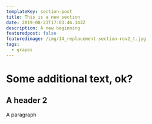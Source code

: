 ```yaml
---
templateKey: section-post
title: This is a new section
date: 2019-08-23T17:03:46.143Z
description: A new beginning
featuredpost: false
featuredimage: /img/14_replacement-section-rev2_t.jpg
tags:
  - grapes
---
```

# Some additional text, ok?

## A header 2

A paragraph
